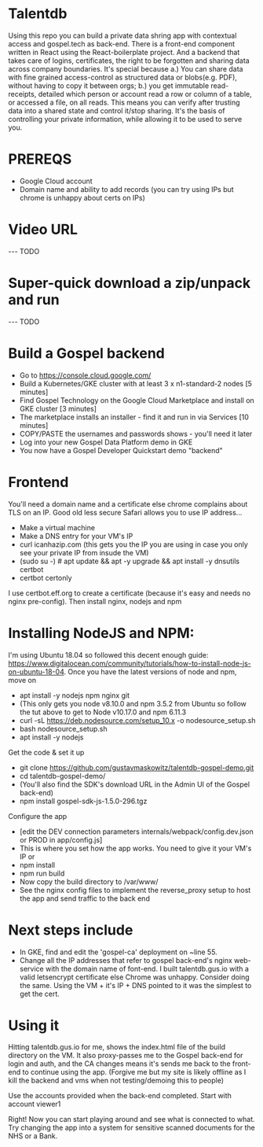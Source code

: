 # Talentdb
Using this repo you can build a private data shring app with contextual access and gospel.tech as back-end. There is a front-end component written in React using the React-boilerplate project. And a backend that takes care of logins, certificates, the right to be forgotten and sharing data across company boundaries. It's special because a.) You can share data with fine grained access-control as structured data or blobs(e.g. PDF), without having to copy it between orgs; b.) you get immutable read-receipts, detailed which person or account read a row or column of a table, or accessed a file, on all reads. This means you can verify after trusting data into a shared state and control it/stop sharing. It's the basis of controlling your private information, while allowing it to be used to serve you.

# PREREQS
* Google Cloud account
* Domain name and ability to add records (you can try using IPs but chrome is unhappy about certs on IPs)

# Video URL 
--- TODO

# Super-quick download a zip/unpack and run
--- TODO

# Build a Gospel backend
* Go to https://console.cloud.google.com/
* Build a Kubernetes/GKE cluster with at least 3 x n1-standard-2 nodes [5 minutes]
* Find Gospel Technology on the Google Cloud Marketplace and install on GKE cluster [3 minutes]
* The marketplace installs an installer - find it and run in via Services [10 minutes]
* COPY/PASTE the usernames and passwords shows - you'll need it later
* Log into your new Gospel Data Platform demo in GKE
* You now have a Gospel Developer Quickstart demo "backend"

# Frontend
You'll need a domain name and a certificate else chrome complains about TLS on an IP. Good old less secure Safari allows you to use IP address...

* Make a virtual machine
* Make a DNS entry for your VM's IP
* curl icanhazip.com (this gets you the IP you are using in case you only see your private IP from insude the VM)
* (sudo su -) # apt update && apt -y upgrade && apt install -y dnsutils certbot
*  certbot certonly

I use certbot.eff.org to create a certificate (because it's easy and needs no nginx pre-config). Then install nginx, nodejs and npm

# Installing NodeJS and NPM:

I'm using Ubuntu 18.04 so followed this decent enough guide: https://www.digitalocean.com/community/tutorials/how-to-install-node-js-on-ubuntu-18-04. Once you have the latest versions of node and npm, move on
*  apt install -y nodejs npm nginx git
* (This only gets you node v8.10.0 and npm 3.5.2 from Ubuntu so follow the tut above to get to Node v10.17.0 and npm 6.11.3
*  curl -sL https://deb.nodesource.com/setup_10.x -o nodesource_setup.sh
*  bash nodesource_setup.sh
*  apt install -y nodejs

Get the code & set it up

* git clone https://github.com/gustavmaskowitz/talentdb-gospel-demo.git
* cd talentdb-gospel-demo/
* (You'll also find the SDK's download URL in the Admin UI of the Gospel back-end)
* npm install gospel-sdk-js-1.5.0-296.tgz

Configure the app
* [edit the DEV connection parameters internals/webpack/config.dev.json or PROD in app/config.js]
* This is where you set how the app works. You need to give it your VM's IP or 
* npm install
* npm run build
* Now copy the build directory to /var/www/
* See the nginx config files to implement the reverse_proxy setup to host the app and send traffic to the back end

# Next steps include
* In GKE, find and edit the 'gospel-ca' deployment on ~line 55. 
* Change all the IP addresses that refer to gospel back-end's nginx web-service with the domain name of font-end. I built talentdb.gus.io with a valid letsencrypt certificate else Chrome was unhappy. Consider doing the same. Using the VM + it's IP + DNS pointed to it was the simplest to get the cert.

# Using it
Hitting talentdb.gus.io for me, shows the index.html file of the build directory on the VM. It also proxy-passes me to the Gospel back-end for login and auth, and the CA changes means it's sends me back to the front-end to continue using the app. (Forgive me but my site is likely offline as I kill the backend and vms when not testing/demoing this to people)

Use the accounts provided when the back-end completed. Start with account viewer1

Right! Now you can start playing around and see what is connected to what. Try changing the app into a system for sensitive scanned documents for the NHS or a Bank.

